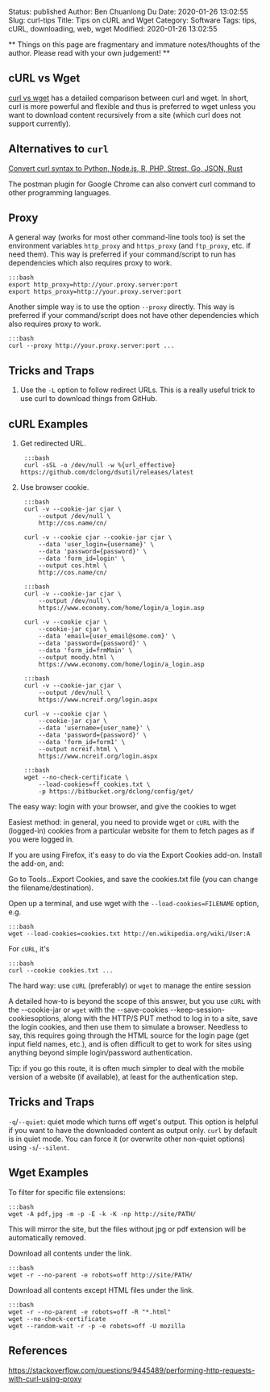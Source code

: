 Status: published
Author: Ben Chuanlong Du
Date: 2020-01-26 13:02:55
Slug: curl-tips
Title: Tips on cURL and Wget
Category: Software
Tags: tips, cURL, downloading, web, wget
Modified: 2020-01-26 13:02:55

**
Things on this page are fragmentary and immature notes/thoughts of the author.
Please read with your own judgement!
**

## cURL vs Wget

[curl vs wget](https://daniel.haxx.se/docs/curl-vs-wget.html)
has a detailed comparison between curl and wget.
In short, 
curl is more powerful and flexible and thus is preferred to wget
unless you want to download content recursively from a site 
(which curl does not support currently).

## Alternatives to `curl`

[Convert curl syntax to Python, Node.js, R, PHP, Strest, Go, JSON, Rust](https://curl.trillworks.com/)

The postman plugin for Google Chrome can also convert curl command to other programming languages.

## Proxy

A general way (works for most other command-line tools too) is set the environment variables `http_proxy` and `https_proxy`
(and `ftp_proxy`, etc. if need them).
This way is preferred if your command/script to run has dependencies which also requires proxy to work.

    :::bash
    export http_proxy=http://your.proxy.server:port
    export https_proxy=http://your.proxy.server:port

Another simple way is to use the option `--proxy` directly.
This way is preferred if your command/script does not have other dependencies which also requires proxy to work.
    
    :::bash
    curl --proxy http://your.proxy.server:port ...

## Tricks and Traps

1. Use the `-L` option to follow redirect URLs. 
    This is a really useful trick to use curl to download things from GitHub.

## cURL Examples

1. Get redirected URL.

        :::bash
        curl -sSL -o /dev/null -w %{url_effective} https://github.com/dclong/dsutil/releases/latest

2. Use browser cookie.

        :::bash
        curl -v --cookie-jar cjar \
            --output /dev/null \
            http://cos.name/cn/

        curl -v --cookie cjar --cookie-jar cjar \
            --data 'user_login={username}' \
            --data 'password={password}' \
            --data 'form_id=login' \
            --output cos.html \
            http://cos.name/cn/

        :::bash
        curl -v --cookie-jar cjar \
            --output /dev/null \
            https://www.economy.com/home/login/a_login.asp

        curl -v --cookie cjar \
            --cookie-jar cjar \
            --data 'email={user_email@some.com}' \
            --data 'password={password}' \
            --data 'form_id=frmMain' \
            --output moody.html \
            https://www.economy.com/home/login/a_login.asp

        :::bash
        curl -v --cookie-jar cjar \
            --output /dev/null \
            https://www.ncreif.org/login.aspx

        curl -v --cookie cjar \
            --cookie-jar cjar \
            --data 'username={user_name}' \
            --data 'password={password}' \
            --data 'form_id=form1' \
            --output ncreif.html \
            https://www.ncreif.org/login.aspx

        :::bash
        wget --no-check-certificate \
            --load-cookies=ff_cookies.txt \
            -p https://bitbucket.org/dclong/config/get/

The easy way: login with your browser,
and give the cookies to wget

Easiest method: in general,
you need to provide wget or `cURL` with the (logged-in) cookies
from a particular website for them to fetch pages as if you were logged in.

If you are using Firefox,
it's easy to do via the Export Cookies add-on.
Install the add-on, and:

Go to Tools...Export Cookies,
and save the cookies.txt file (you can change the filename/destination).

Open up a terminal,
and use wget with the `--load-cookies=FILENAME` option, e.g.

    :::bash
    wget --load-cookies=cookies.txt http://en.wikipedia.org/wiki/User:A

For `cURL`, it's

    :::bash
    curl --cookie cookies.txt ...


The hard way: use `cURL` (preferably) or `wget` to manage the entire session

A detailed how-to is beyond the scope of this answer,
but you use `cURL` with the --cookie-jar or `wget`
with the --save-cookies --keep-session-cookiesoptions,
along with the HTTP/S PUT method to log in to a site,
save the login cookies, and then use them to simulate a browser.
Needless to say,
this requires going through the HTML source for the login page (get input field names, etc.),
and is often difficult to get to work for sites
using anything beyond simple login/password authentication.

Tip: if you go this route,
it is often much simpler to deal with the mobile version of a website (if available),
at least for the authentication step.


## Tricks and Traps

`-q`/`--quiet`: quiet mode which turns off wget's output.
This option is helpful if you want to have the downloaded content as output only.
`curl` by default is in quiet mode.
You can force it (or overwrite other non-quiet options) using `-s`/`--silent`.

## Wget Examples

To filter for specific file extensions:

    :::bash
    wget -A pdf,jpg -m -p -E -k -K -np http://site/PATH/

This will mirror the site, but the files without jpg or pdf extension will be automatically removed.

Download all contents under the link.

    :::bash
    wget -r --no-parent -e robots=off http://site/PATH/

Download all contents except HTML files under the link.

    :::bash
    wget -r --no-parent -e robots=off -R "*.html"
    wget --no-check-certificate
    wget --random-wait -r -p -e robots=off -U mozilla

## References

https://stackoverflow.com/questions/9445489/performing-http-requests-with-curl-using-proxy